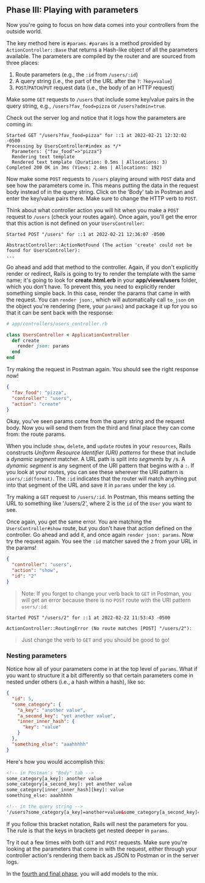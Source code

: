 ## Phase III: Playing with parameters

Now you're going to focus on how data comes into your controllers from the
outside world.

The key method here is `#params`. `#params` is a method provided by
`ActionController::Base` that returns a Hash-like object of all the parameters
available. The parameters are compiled by the router and are sourced from three
places:

1. Route parameters (e.g., the `:id` from `/users/:id`)
2. A query string (i.e., the part of the URL after the `?`: `?key=value`)
3. `POST`/`PATCH`/`PUT` request data (i.e., the body of an HTTP request)

Make some `GET` requests to `/users` that include some key/value pairs in the
query string, e.g., `/users?fav_food=pizza` or `/users?admin=true`.

Check out the server log and notice that it logs how the parameters are coming
in:

```text
Started GET "/users?fav_food=pizza" for ::1 at 2022-02-21 12:32:02 -0500
Processing by UsersController#index as */*
  Parameters: {"fav_food"=>"pizza"}
  Rendering text template
  Rendered text template (Duration: 0.5ms | Allocations: 3)
Completed 200 OK in 3ms (Views: 2.4ms | Allocations: 192)
```

Now make some `POST` requests to `/users` playing around with `POST` data and
see how the parameters come in. This means putting the data in the request body
instead of in the query string. Click on the 'Body' tab in Postman and enter the
key/value pairs there. Make sure to change the HTTP verb to `POST`.

Think about what controller action you will hit when you make a `POST` request
to `/users` (check your routes again). Once again, you'll get the error that
this action is not defined on your `UsersController`:

```text
Started POST "/users" for ::1 at 2022-02-21 12:36:07 -0500
  
AbstractController::ActionNotFound (The action 'create' could not be found for UsersController):
...
```

Go ahead and add that method to the controller. Again, if you don't explicitly
render or redirect, Rails is going to try to render the template with the same
name; it's going to look for __create.html.erb__ in your __app/views/users__
folder, which you don't have. To prevent this, you need to explicitly render
something simple back. In this case, render the params that came in with the
request. You can `render json:`, which will automatically call `to_json` on the
object you're rendering (here, your `params`) and package it up for you so that
it can be sent back with the response:

```ruby
# app/controllers/users_controller.rb

class UsersController < ApplicationController
  def create
    render json: params
  end
end
```

Try making the request in Postman again. You should see the right response now!

```json
{
  "fav_food": "pizza",
  "controller": "users",
  "action": "create"
}
```

Okay, you've seen params come from the query string and the request body. Now
you will send them from the third and final place they can come from: the route
params.

When you include `show`, `delete`, and `update` routes in your `resources`,
Rails constructs _Uniform Resource Identifier (URI) patterns_ for these that
include a _dynamic segment_ matcher. A URL path is split into _segments_ by
`/`s. A _dynamic segment_ is any segment of the URI pattern that begins with a
`:`. If you look at your routes, you can see these wherever the URI pattern is
`users/:id(format)`. The `:id` indicates that the router will match anything put
into that segment of the URL and save it in `params` under the key `id`.

Try making a `GET` request to `/users/:id`. In Postman, this means setting
the URL to something like '/users/2', where 2 is the `id` of the `User` you want
to see.

Once again, you get the same error. You are matching the `UsersController#show`
route, but you don't have that action defined on the controller. Go ahead and
add it, and once again `render json: params`. Now try the request again. You see
the `:id` matcher saved the `2` from your URL in the params!

```json
{
  "controller": "users",
  "action": "show",
  "id": "2"
}
```

> Note: If you forget to change your verb back to `GET` in Postman, you will get
> an error because there is no `POST` route with the URI pattern `users/:id`:

```text
Started POST "/users/2" for ::1 at 2022-02-22 11:53:43 -0500
  
ActionController::RoutingError (No route matches [POST] "/users/2"):
```

> Just change the verb to `GET` and you should be good to go!

### Nesting parameters

Notice how all of your parameters come in at the top level of `params`. What if
you want to structure it a bit differently so that certain parameters come in
nested under others (i.e., a hash within a hash), like so:

```json
{
  "id": 5,
  "some_category": {
    "a_key": "another value",
    "a_second_key": "yet another value",
    "inner_inner_hash": {
      "key": "value"
    }
  },
  "something_else": "aaahhhhh"
}
```

Here's how you would accomplish this:

```html
<!-- in Postman's "Body" tab -->
some_category[a_key]: another value
some_category[a_second_key]: yet another value
some_category[inner_inner_hash][key]: value
something_else: aaahhhhh

<!-- in the query string -->
'/users?some_category[a_key]=another+value&some_category[a_second_key]=yet+another+value&some_category[inner_inner_hash][key]=value&something_else=aaahhhhh'
```

If you follow this bracket notation, Rails will nest the parameters for you. The
rule is that the keys in brackets get nested deeper in `params`.

Try it out a few times with both `GET` and `POST` requests. Make sure you're
looking at the parameters that come in with the request, either through your
controller action's rendering them back as JSON to Postman or in the server
logs.

In the [fourth and final phase](README-pt4.md), you will add models to the mix.
